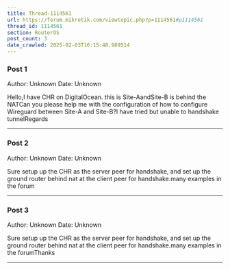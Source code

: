 ```yaml
---
title: Thread-1114561
url: https://forum.mikrotik.com/viewtopic.php?p=1114561#p1114561
thread_id: 1114561
section: RouterOS
post_count: 3
date_crawled: 2025-02-03T16:15:48.989514
---
```


### Post 1
Author: Unknown
Date: Unknown

Hello,I have CHR on DigitalOcean. this is Site-AandSite-B is behind the NATCan you please help me with the configuration of how to configure Wireguard between Site-A and Site-B?I have tried but unable to handshake tunnelRegards

---
### Post 2
Author: Unknown
Date: Unknown

Sure setup up the  CHR as the server peer for handshake, and set up the ground router behind nat at the client peer for handshake.many examples in the forum

---
### Post 3
Author: Unknown
Date: Unknown

Sure setup up the  CHR as the server peer for handshake, and set up the ground router behind nat at the client peer for handshake.many examples in the forumThanks

---
